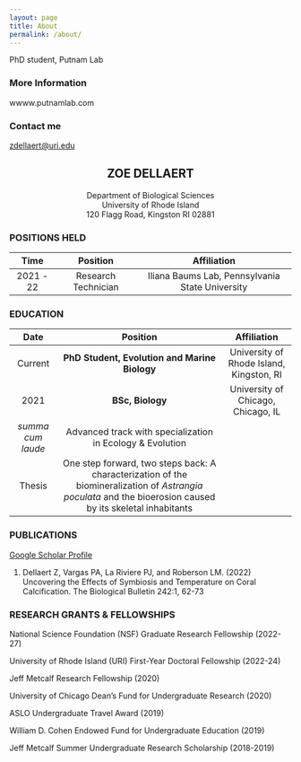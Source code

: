 ```yaml
---
layout: page
title: About
permalink: /about/
---
```


PhD student, Putnam Lab

### More Information

wwww.putnamlab.com

### Contact me

[zdellaert@uri.edu](mailto:zdellaert@uri.edu)


## <center>ZOE DELLAERT</center>
<center>Department of Biological Sciences</center>
<center>University of Rhode Island</center>
<center>120 Flagg Road, Kingston RI 02881</center>


### POSITIONS HELD

Time|Position| Affiliation
:---:|:---:|:---:
2021 - 22| Research Technician | Iliana Baums Lab, Pennsylvania State University


### EDUCATION

Date|Position| Affiliation
:---:|:---:|:---:
Current | **PhD Student, Evolution and Marine Biology** | University of Rhode Island, Kingston, RI
2021 |	**BSc, Biology** | University of Chicago, Chicago, IL
| *summa cum laude* | Advanced track with specialization in Ecology & Evolution
| Thesis | One step forward, two steps back: A characterization of the biomineralization of *Astrangia poculata* and the bioerosion caused by its skeletal inhabitants

### PUBLICATIONS 

[Google Scholar Profile](https://scholar.google.com/citations?user=fG_Q1uwAAAAJ&hl=en)

1. Dellaert Z, Vargas PA, La Riviere PJ, and Roberson LM. (2022) Uncovering the Effects of Symbiosis and Temperature on Coral Calcification. The Biological Bulletin 242:1, 62-73
	   
### RESEARCH GRANTS & FELLOWSHIPS

National Science Foundation (NSF) Graduate Research Fellowship (2022-27)

University of Rhode Island (URI) First-Year Doctoral Fellowship (2022-24)

Jeff Metcalf Research Fellowship (2020)

University of Chicago Dean’s Fund for Undergraduate Research (2020)

ASLO Undergraduate Travel Award (2019)

William D. Cohen Endowed Fund for Undergraduate Education (2019)

Jeff Metcalf Summer Undergraduate Research Scholarship (2018-2019)
